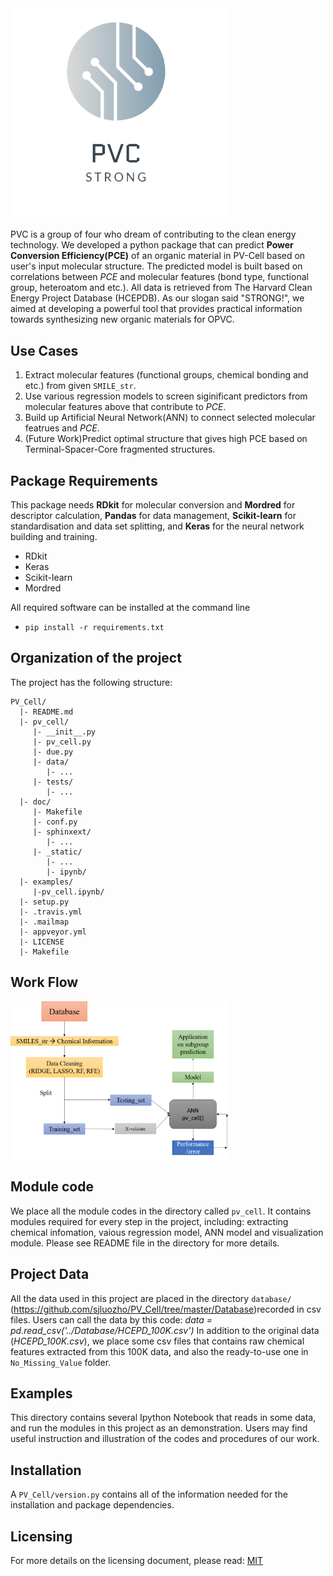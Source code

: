 <img src="./docs/image/PV_Cell_Logo.png" width="350" class="center">


PVC is a group of four who dream of contributing to the clean energy technology. We developed a python package that can predict **Power Conversion Efficiency(PCE)** of an organic material in PV-Cell based on user's input molecular structure. The predicted model is built based on correlations between *PCE* and molecular features (bond type, functional group, heteroatom and etc.). All data is retrieved from The Harvard Clean Energy Project Database (HCEPDB). As our slogan said "STRONG!", we aimed at developing a powerful tool that provides practical information towards synthesizing new organic materials for OPVC.

## Use Cases
1. Extract molecular features (functional groups, chemical bonding and etc.) from given ``SMILE_str``.
2. Use various regression models to screen siginificant predictors from molecular features above that contribute to *PCE*.
3. Build up Artificial Neural Network(ANN) to connect selected molecular featrues and *PCE*.
4. (Future Work)Predict optimal structure that gives high PCE based on Terminal-Spacer-Core fragmented structures.

## Package Requirements
This package needs **RDkit** for molecular conversion and **Mordred** for descriptor calculation, **Pandas** for data management, **Scikit-learn** for standardisation and data set splitting, and **Keras** for the neural network building and training.

* RDkit
* Keras
* Scikit-learn
* Mordred

All required software can be installed at the command line
 * `pip install -r requirements.txt`
 
## Organization of the  project

The project has the following structure:

    PV_Cell/
      |- README.md
      |- pv_cell/
         |- __init__.py
         |- pv_cell.py
         |- due.py
         |- data/
            |- ...
         |- tests/
            |- ...
      |- doc/
         |- Makefile
         |- conf.py
         |- sphinxext/
            |- ...
         |- _static/
            |- ...
            |- ipynb/
      |- examples/
         |-pv_cell.ipynb/
      |- setup.py
      |- .travis.yml
      |- .mailmap
      |- appveyor.yml
      |- LICENSE
      |- Makefile


## Work Flow
<img src="./docs/image/WORKFLOW.png" width="350" class="center">


## Module code

We place all the module codes in the directory called `pv_cell`. It contains modules
required for every step in the project, including: extracting chemical infomation, 
vaious regression model, ANN model and visualization module. Please see README file in 
the directory for more details. 


## Project Data

All the data used in this project are placed in the directory `database/`
(https://github.com/sjluozho/PV_Cell/tree/master/Database)recorded in csv
files. Users can call the data by this code:
    *data = pd.read_csv('../Database/HCEPD_100K.csv')*
In addition to the original data (*HCEPD_100K.csv*), we place some csv files that
contains raw chemical features extracted from this 100K data, and also the ready-to-use one
in `No_Missing_Value` folder.    


## Examples

This directory contains several Ipython Notebook that reads in some data, and run the modules in
this project as an demonstration. Users may find useful instruction and illustration of the codes
and procedures of our work.


## Installation
A `PV_Cell/version.py` contains all of the information needed for the
installation and package dependencies.

## Licensing

For more details on the licensing document, please read:
[MIT](https://github.com/sjluozho/PV_Cell/blob/master/LICENSE)
